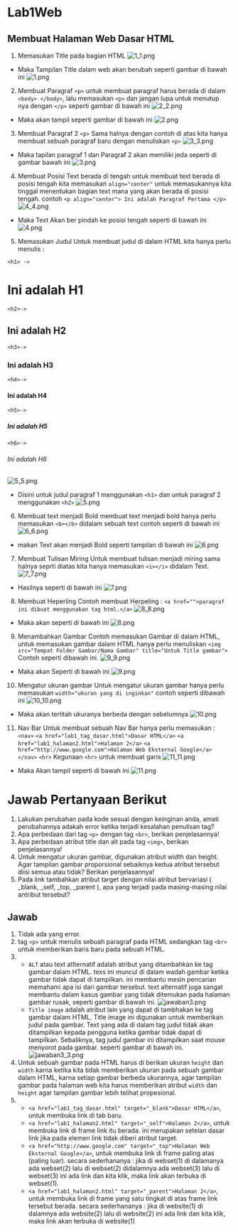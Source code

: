 # Lab1Web
## Membuat Halaman Web Dasar HTML
1. Memasukan Title pada bagian HTML
![1_1.png](Gambar/1_1.png)
* Maka Tampilan Title dalam web akan berubah seperti gambar di bawah ini
![1.png](Gambar/1.png)

2. Membuat Paragraf `<p>`
    untuk membuat paragraf harus berada di dalam `<body> </body>`, lalu memasukan `<p>` dan jangan lupa untuk menutup nya dengan `</p>` seperti gambar di bawah ini
![2_2.png](Gambar/2_2.png)
* Maka akan tampil seperti gambar di bawah ini
![2.png](Gambar/2.png)

3. Membuat Paragraf 2 `<p>`
    Sama halnya dengan contoh di atas kita hanya membuat sebuah paragraf baru dengan menuliskan `<p>`
![3_3.png](Gambar/3_3.png)
* Maka tapilan paragraf 1 dan Paragraf 2 akan memiliki jeda seperti di gambar bawah ini
![3.png](Gambar/3.png)

4. Membuat Posisi Text berada di tengah
untuk membuat text berada di posisi tengah kita memasukan `align="center"` untuk memasukannya kita tinggal menentukan bagian text mana yang akan berada di posisi tengah.
contoh `<p align="center"> Ini adalah Paragraf Pertama </p>`
![4_4.png](Gambar/4_4.png)
* Maka Text Akan ber pindah ke posisi tengah seperti di bawah ini
![4.png](Gambar/4.png)

5. Memasukan Judul
Untuk membuat judul di dalam HTML kita hanya perlu menulis :

`<h1> ->` <h1>Ini adalah H1</h1>
`<h2>->` <h2>Ini adalah H2</h2>
`<h3>-> `<h3>Ini adalah H3 </h3>
`<h4>-> `<h4>Ini adalah H4 </h4>
`<h5>-> `<h5>Ini adalah H5 </h5>
`<h6>-> `<h6>Ini adalah H6 </h6>
![5_5.png](Gambar/5_5.png)
* Disini untuk judul paragraf 1 menggunakan `<h1>` dan untuk paragraf 2 menggunakan `<h2>` 
![5.png](Gambar/5.png)

6. Membuat text menjadi Bold
membuat text menjadi bold hanya perlu memasukan `<b></b>` didalam sebuah text contoh seperti di bawah ini
![6_6.png](Gambar/6_6.png)
* makan Text akan menjadi Bold seperti tampilan di bawah ini
![6.png](Gambar/6.png)

7. Membuat Tulisan Miring
Untuk membuat tulisan menjadi miring sama halnya seprti diatas kita hanya memasukan `<i></i>` didalam Text.
![7_7.png](Gambar/7_7.png)
* Hasilnya seperti di bawah ini
![7.png](Gambar/7.png)

8. Membuat Heperling
Contoh membuat Herpeling :
`<a href="">paragraf ini dibuat menggunakan tag html.</a>`
![8_8.png](Gambar/8_8.png)
* Maka akan seperti di bawah ini
![8.png](Gambar/8.png)

9. Menambahkan Gambar
Contoh memasukan Gambar di dalam HTML, untuk memasukan gambar dalam HTML hanya perlu menuliskan `<img src="Tempat Folder Gambar/Nama Gambar" title="Untuk Title gambar">` Contoh seperti dibawah ini.
![9_9.png](Gambar/9_9.png)
*  Maka akan Seperti di bawah ini
![9.png](Gambar/9.png)

10. Mengatur ukuran gambar
Untuk mengatur ukuran gambar hanya perlu memasukan `width="ukuran yang di inginkan"` contoh seperti dibawah ini
![10_10.png](Gambar/10_10.png)
* Maka akan terlitah ukuranya berbeda dengan sebelumnya
![10.png](Gambar/10.png)

11. Nav Bar
Untuk membuat sebuah Nav Bar hanya perlu memasukan :
    `<nav>`
            `<a href="lab1_tag_dasar.html">Dasar HTML</a>`
            `<a href="lab1_halaman2.html">Halaman 2</a>`
            `<a href="http://www.google.com">Halaman Web Eksternal Google</a>`
    `</nav>`
        `<hr>` 
    Kegunaan `<hr>` untuk membuat garis 
![11_11.png](Gambar/11_11.png)
* Maka Akan tampil seperti di bawah ini
![11.png](Gambar/11.png)

# Jawab Pertanyaan Berikut
1. Lakukan perubahan pada kode sesuai dengan keinginan anda, amati perubahannya adakah error ketika terjadi kesalahan penulisan tag?
2. Apa perbedaan dari tag `<p>` dengan tag `<br>`, berikan penjelasannya!
3. Apa perbedaan atribut title dan alt pada tag `<img>`, berikan penjelasannya!
4. Untuk mengatur ukuran gambar, digunakan atribut width dan height. Agar tampilan gambar proporsional sebaiknya kedua atribut tersebut diisi semua atau tidak? Berikan penjelasannya!
5. Pada link tambahkan atribut target dengan nilai atribut bervariasi ( _blank, _self, _top, _parent ), apa yang terjadi pada masing-masing nilai antribut tersebut?

## Jawab
1. Tidak ada yang error.
2. tag `<p>` untuk menulis sebuah paragraf pada HTML sedangkan tag `<br>` untuk memberikan baris baru pada sebuah HTML.
3. * `ALT` atau text atlternatif adalah atribut yang ditambahkan ke tag gambar dalam HTML. texs ini muncul di dalam wadah gambar ketika gambar tidak dapat di tampilkan. ini membantu mesin pencarian memahami apa isi dari gambar tersebut. text alternatif juga sangat membantu dalam kasus gambar yang tidak ditemukan pada halaman gambar rusak, seperti gambar di bawah ini.
![jawaban3.png](Gambar/jawaban3.png)
   * `Title image` adalah atribut lain yang dapat di tambhakan ke tag gambar dalam HTML. Title image ini digunakan untuk memberikan judul pada gambar. Text yang ada di dalam tag judul tidak akan ditampilkan kepada pengguna ketika gambar tidak dapat di tampilkan. Sebaliknya, tag judul gambar ini ditampilkan saat mouse menyorot pada gambar. seperti gambar di bawah ini.
![jawaban3_3.png](Gambar/jawaban3_3.png)
4. Untuk sebuah gambar pada HTML harus di berikan ukuran `height` dan `width` karna ketika kita tidak memberikan ukuran pada sebuah gambar dalam HTML, karna setiap gambar berbeda ukurannya, agar tampilan gambar pada halaman web kita harus memberikan atribut `width` dan `height` agar tampilan gambar lebih telihat propesional.
5. * `<a href="lab1_tag_dasar.html" target="_blank">Dasar HTML</a>`, untuk membuka link di tab baru.
   * `<a href="lab1_halaman2.html" target="_self">Halaman 2</a>`, untuk membuka link di frame link itu berada. ini merupakan setelan dasar link jika pada elemen link tidak diberi atribut target.
   * `<a href="http://www.google.com" target="_top">Halaman Web Eksternal Google</a>`,  untuk membuka link di frame paling atas (paling luar). secara sederhananya : jika di webset(1) di dalamanya ada webset(2) lalu di webset(2) didalamnya ada webset(3) lalu di webset(3) ini ada link dan kita klik, maka link akan terbuka di webset(1).
   * `<a href="lab1_halaman2.html" target="_parent">Halaman 2</a>`, untuk membuka link di frame yang satu tingkat di atas frame link tersebut berada. secara sederhananya :
   jika di website(1) di dalamnya ada website(2) lalu di website(2) ini ada link dan kita klik, maka link akan terbuka di website(1)